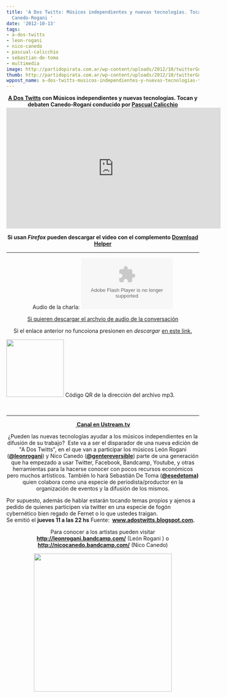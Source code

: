 ```yaml
---
title: 'A Dos Twitts: Músicos independientes y nuevas tecnologías. Tocan y debaten
  Canedo-Rogani '
date: '2012-10-13'
tags:
- a-dos-twitts
- leon-rogani
- nico-canedo
- pascual-calicchio
- sebastian-de-toma
- multimedia
image: http://partidopirata.com.ar/wp-content/uploads/2012/10/twitterGuitar1.png
thumb: http://partidopirata.com.ar/wp-content/uploads/2012/10/twitterGuitar1-150x150.png
wppost_name: a-dos-twitts-musicos-independientes-y-nuevas-tecnologias-tocan-y-debaten-canedo-rogani
---
```


<center><strong><a href="http://adostwitts.blogspot.com/2012/10/musicos-independientes-y-nuevas.html" target="_blank">A Dos Twitts</a> con Músicos independientes y nuevas tecnologías. Tocan y debaten Canedo-Rogani conducido por </strong><a href="https://twitter.com/Pascualicchio&quot;_target=&quot;_blank&quot;"><strong>Pascual Calicchio</strong> </a></center><center>
<strong><iframe src="http://www.youtube.com/embed/8E8y7axGfu8" frameborder="0" width="560" height="315"></iframe></strong></center>
<p style="text-align: center;"><strong>Si usan <em>Firefox</em> pueden descargar el video con el complemento <a href="http://downloadhelper.net/" target="_blank">Download Helper</a></strong></p>


<hr />

<center>Audio de la charla:
<object id="player1492269" width="240" height="133" classid="clsid:d27cdb6e-ae6d-11cf-96b8-444553540000" codebase="http://download.macromedia.com/pub/shockwave/cabs/flash/swflash.cab#version=6,0,40,0"><param name="AllowScriptAccess" value="always" /><param name="allowFullScreen" value="true" /><param name="wmode" value="transparent" /><param name="src" value="http://www.ivoox.com/playerivoox_ee_1492269_1.html" /><param name="allowfullscreen" value="true" /><param name="allowscriptaccess" value="always" /><embed id="player1492269" width="240" height="133" type="application/x-shockwave-flash" src="http://www.ivoox.com/playerivoox_ee_1492269_1.html" AllowScriptAccess="always" allowFullScreen="true" wmode="transparent" allowfullscreen="true" allowscriptaccess="always" /></object></center>
<p style="text-align: center;"><a href="http://www.ivoox.com/a-dos-twitts-musicos-independientes-nuevas-tecnologias_md_1492269_1.mp3" target="_blank">Si quieren descargar el archvio de audio de la conversación</a></p>
<p style="text-align: center;">Si el enlace anterior no funcoiona presionen en <em>descargar</em> <a href="http://www.ivoox.com/a-dos-twitts-musicos-independientes-nuevas-tecnologias-audios-mp3_rf_1492269_1.html" target="_blank">en este link.</a></p>


<a href="http://partidopirata.com.ar/wp-content/uploads/2012/10/chart3.png"><img class="size-full wp-image-6832" title="chart" src="http://partidopirata.com.ar/wp-content/uploads/2012/10/chart3.png" alt="" width="150" height="150" /></a> Código QR de la dirección del archivo mp3.


&nbsp;

<hr />
<p style="text-align: center;"><strong><a href="http://ustream.tv/channel/sebadetoma"> Canal en Ustream.tv</a></strong></p>
<p style="text-align: center;">¿Pueden las nuevas tecnologías ayudar a los músicos independientes en la difusión de su trabajo?  Este va a ser el disparador de una nueva edición de "A Dos Twitts", en el que van a participar los músicos León Rogani (<strong><a href="https://twitter.com/leonrogani" target="_blank">@leonrogani</a></strong>) y Nico Canedo (<strong><a href="https://twitter.com/gentereversible" target="_blank">@gentereversible</a></strong>) parte de una generación que ha empezado a usar Twitter, Facebook, Bandcamp, Youtube, y otras herramientas para la hacerse conocer con pocos recursos económicos pero muchos artísticos. También lo hará Sebastián De Toma (<strong><a href="https://twitter.com/esedetoma" target="_blank">@esedetoma</a>)</strong> quien colabora como una especie de periodista/productor en la organización de eventos y la difusión de los mismos.</p>

<div>Por supuesto, además de hablar estarán tocando temas propios y ajenos a pedido de quienes participen vía twitter en una especie de fogón cybernético bien regado de Fernet o lo que ustedes traigan.</div>
<div>Se emitió el <strong>jueves 11 a las 22 hs</strong> Fuente: <strong> <a href="http://www.adostwitts.blogspot.com/">www.adostwitts.blogspot.com</a>.</strong></div>
<p style="text-align: center;">Para conocer a los artistas pueden visitar <strong><a href="http://leonrogani.bandcamp.com/" target="_blank">http://leonrogani.bandcamp.com/</a></strong> (León Rogani ) o <strong><a href="http://nicocanedo.bandcamp.com/" target="_blank">http://nicocanedo.bandcamp.com/</a></strong> (Nico Canedo)</p>
<p style="text-align: center;"><a href="http://partidopirata.com.ar/wp-content/uploads/2012/10/twitterGuitar1.png"><img class="aligncenter size-full wp-image-6828" title="twitterGuitar1" src="http://partidopirata.com.ar/wp-content/uploads/2012/10/twitterGuitar1.png" alt="" width="360" height="360" /></a></p>
